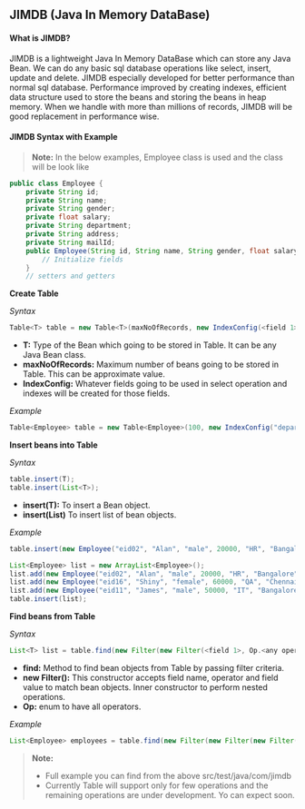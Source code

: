 JIMDB (Java In Memory DataBase)
-------------------------------
#### What is JIMDB? ####
JIMDB is a lightweight Java In Memory DataBase which can store any Java Bean. We can do any basic sql database operations like select, insert, update and delete. JIMDB especially developed for better performance than normal sql database. Performance improved by creating indexes, efficient data structure used to store the beans and storing the beans in heap memory. When we handle with more than millions of records, JIMDB will be good replacement in performance wise. 

#### JIMDB Syntax with Example ####

> **Note:**
> In the below examples, Employee class is used and the class will be look like

```java
public class Employee {
	private String id;
	private String name;
	private String gender;
	private float salary;
	private String department;
	private String address;
	private String mailId;
	public Employee(String id, String name, String gender, float salary, String department, String address, String mailId) {
		// Initialize fields
	}
	// setters and getters
```

 **Create Table**

*Syntax*
```java
Table<T> table = new Table<T>(maxNoOfRecords, new IndexConfig(<field 1>, <field 2>, ...));
```
 - **T:** Type of the Bean which going to be stored in Table. It can be any Java Bean class.
 - **maxNoOfRecords:** Maximum number of beans going to be stored in Table. This can be approximate value.
 - **IndexConfig:** Whatever fields going to be used in select operation and indexes will be created for those fields.

*Example*
```java
Table<Employee> table = new Table<Employee>(100, new IndexConfig("department", "address"));
```

**Insert beans into Table**

*Syntax*
```java
table.insert(T);
table.insert(List<T>);
```
- **insert(T):** To insert a Bean object.
- **insert(List<T>)** To insert list of bean objects.

*Example*
```java
table.insert(new Employee("eid02", "Alan", "male", 20000, "HR", "Bangalore", "alan@gmail.com"));

List<Employee> list = new ArrayList<Employee>();
list.add(new Employee("eid02", "Alan", "male", 20000, "HR", "Bangalore", "alan@gmail.com"));
list.add(new Employee("eid16", "Shiny", "female", 60000, "QA", "Chennai", "shiny@gmail.com"));
list.add(new Employee("eid11", "James", "male", 50000, "IT", "Bangalore", "james@gmail.com"));
table.insert(list);
```

**Find beans from Table**

*Syntax*
```java
List<T> list = table.find(new Filter(new Filter(<field 1>, Op.<any operator>, <value>), Op.<any operator>, new Filter(...)));
```
- **find:** Method to find bean objects from Table by passing filter criteria.
- **new Filter():** This constructor accepts field name, operator and field value to match bean objects. Inner constructor to perform nested operations.
- **Op:** enum to have all operators.

*Example*
```java
List<Employee> employees = table.find(new Filter(new Filter(new Filter("department", Op.EQ, "IT"), Op.OR, new Filter("department", Op.EQ, "QA")), Op.AND, new Filter("address", Op.EQ, "Bangalore")));
```

> **Note:**
> - Full example you can find from the above src/test/java/com/jimdb
> - Currently Table will support only for few operations and the remaining operations are under development. Yo can expect soon.

